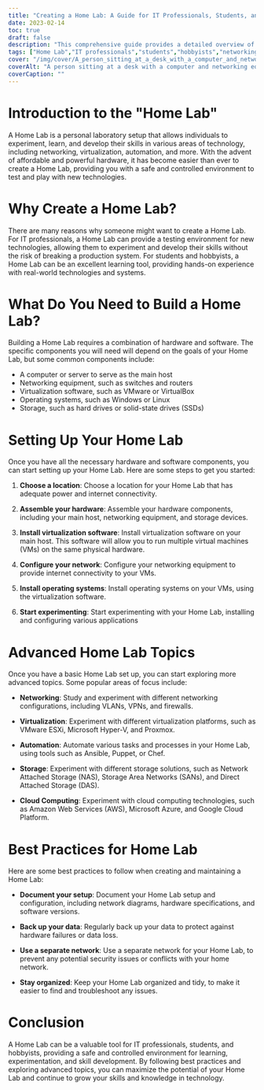 ```yaml
---
title: "Creating a Home Lab: A Guide for IT Professionals, Students, and Hobbyists"
date: 2023-02-14
toc: true
draft: false
description: "This comprehensive guide provides a detailed overview of what a Home Lab is, why to create one, what components are needed, how to set it up, advanced topics to explore, and best practices to follow."
tags: ["Home Lab","IT professionals","students","hobbyists","networking","virtualization","automation","hardware","software","best practices","guide"]
cover: "/img/cover/A_person_sitting_at_a_desk_with_a_computer_and_networking.png"
coverAlt: "A person sitting at a desk with a computer and networking equipment, surrounded by books and notes."
coverCaption: ""
---
```


# Introduction to the "Home Lab"

A Home Lab is a personal laboratory setup that allows individuals to experiment, learn, and develop their skills in various areas of technology, including networking, virtualization, automation, and more. With the advent of affordable and powerful hardware, it has become easier than ever to create a Home Lab, providing you with a safe and controlled environment to test and play with new technologies.

# Why Create a Home Lab?

There are many reasons why someone might want to create a Home Lab. For IT professionals, a Home Lab can provide a testing environment for new technologies, allowing them to experiment and develop their skills without the risk of breaking a production system. For students and hobbyists, a Home Lab can be an excellent learning tool, providing hands-on experience with real-world technologies and systems.

# What Do You Need to Build a Home Lab?

Building a Home Lab requires a combination of hardware and software. The specific components you will need will depend on the goals of your Home Lab, but some common components include:

- A computer or server to serve as the main host
- Networking equipment, such as switches and routers
- Virtualization software, such as VMware or VirtualBox
- Operating systems, such as Windows or Linux
- Storage, such as hard drives or solid-state drives (SSDs)

# Setting Up Your Home Lab

Once you have all the necessary hardware and software components, you can start setting up your Home Lab. Here are some steps to get you started:

1. **Choose a location**: Choose a location for your Home Lab that has adequate power and internet connectivity.

2. **Assemble your hardware**: Assemble your hardware components, including your main host, networking equipment, and storage devices.

3. **Install virtualization software**: Install virtualization software on your main host. This software will allow you to run multiple virtual machines (VMs) on the same physical hardware.

4. **Configure your network**: Configure your networking equipment to provide internet connectivity to your VMs.

5. **Install operating systems**: Install operating systems on your VMs, using the virtualization software.

6. **Start experimenting**: Start experimenting with your Home Lab, installing and configuring various applications

# Advanced Home Lab Topics

Once you have a basic Home Lab set up, you can start exploring more advanced topics. Some popular areas of focus include:

- **Networking**: Study and experiment with different networking configurations, including VLANs, VPNs, and firewalls.

- **Virtualization**: Experiment with different virtualization platforms, such as VMware ESXi, Microsoft Hyper-V, and Proxmox.

- **Automation**: Automate various tasks and processes in your Home Lab, using tools such as Ansible, Puppet, or Chef.

- **Storage**: Experiment with different storage solutions, such as Network Attached Storage (NAS), Storage Area Networks (SANs), and Direct Attached Storage (DAS).

- **Cloud Computing**: Experiment with cloud computing technologies, such as Amazon Web Services (AWS), Microsoft Azure, and Google Cloud Platform.

# Best Practices for Home Lab

Here are some best practices to follow when creating and maintaining a Home Lab:

- **Document your setup**: Document your Home Lab setup and configuration, including network diagrams, hardware specifications, and software versions.

- **Back up your data**: Regularly back up your data to protect against hardware failures or data loss.

- **Use a separate network**: Use a separate network for your Home Lab, to prevent any potential security issues or conflicts with your home network.

- **Stay organized**: Keep your Home Lab organized and tidy, to make it easier to find and troubleshoot any issues.

# Conclusion

A Home Lab can be a valuable tool for IT professionals, students, and hobbyists, providing a safe and controlled environment for learning, experimentation, and skill development. By following best practices and exploring advanced topics, you can maximize the potential of your Home Lab and continue to grow your skills and knowledge in technology.
